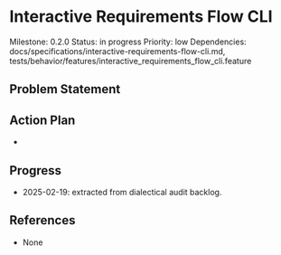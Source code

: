 # Interactive Requirements Flow CLI
Milestone: 0.2.0
Status: in progress
Priority: low
Dependencies: docs/specifications/interactive-requirements-flow-cli.md, tests/behavior/features/interactive_requirements_flow_cli.feature

## Problem Statement
<description>


## Action Plan
- <tasks>

## Progress
- 2025-02-19: extracted from dialectical audit backlog.

## References
- None
